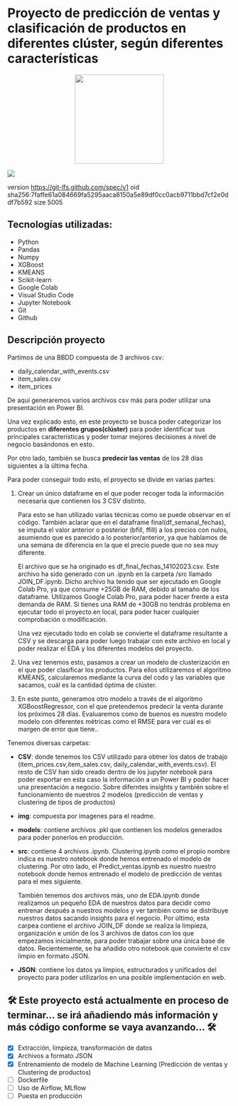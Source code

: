 # Proyecto de predicción de ventas y clasificación de productos en diferentes clúster, según diferentes características


<p align="center">
   <img align="center" width="200" src="https://raw.githubusercontent.com/Sergiochueco-94/DSmarket_cluster_y_prediction/main/img/DsMarket.PNG" />
</p>

 <p align="left">
   <img src="https://img.shields.io/badge/STATUS-EN%20DESAROLLO-green">
</p>

version https://git-lfs.github.com/spec/v1
oid sha256:7faffe61a084669fa5295aaca8150a5e89df0cc0acb9711bbd7cf2e0ddf7b592
size 5005

## Tecnologías utilizadas:

 - Python
 - Pandas
 - Numpy
 - XGBoost
 - KMEANS
 - Scikit-learn
 - Google Colab
 - Visual Studio Code
 - Jupyter Notebook
 - Git
 - Github


## Descripción proyecto

Partimos de una BBDD compuesta de 3 archivos csv:

- daily_calendar_with_events.csv
- item_sales.csv
- item_prices

De aquí generaremos varios archivos csv más para poder utilizar una presentación en Power BI.

Una vez explicado esto, en este proyecto se busca poder categorizar los productos en **diferentes grupos(clúster)** para poder identificar sus principales características y poder tomar mejores decisiones a nivel de negocio basándonos en esto.

Por otro lado, también se busca **predecir las ventas** de los 28 días siguientes a la última fecha.

Para poder conseguir todo esto, el proyecto se divide en varias partes:

1) Crear un único dataframe en el que poder recoger toda la información necesaria que contienen los 3 CSV distinto.

   Para esto se han utilizado varias técnicas como se puede observar en el código.
   También aclarar que en el dataframe final(df_semanal_fechas), se imputa el valor anterior o posterior (bfill, ffill) a los precios con nulos, asumiendo que es parecido a lo posterior/anterior, ya que hablamos de una semana de diferencia en la que el precio puede que no sea muy diferente.

   El archivo que se ha originado es df_final_fechas_14102023.csv. Este archivo ha sido generado con un .ipynb en la carpeta /src llamado JOIN_DF.ipynb. Dicho archivo ha tenido que ser ejecutado en Google Colab Pro, ya que consume +25GB de RAM, debido al tamaño de los  dataframe. Utilizamos Google Colab Pro, para poder hacer frente a esta demanda de RAM. 
   Si tienes una RAM de +30GB no tendrás problema en ejecutar todo el proyecto en local, para poder hacer cualquier comprobación o modificación.
   
   Una vez ejecutado todo en colab se convierte el dataframe resultante a CSV y se descarga para poder luego trabajar con este archivo en local y poder realizar el EDA y los diferentes modelos del proyecto.

2) Una vez tenemos esto, pasamos a crear un modelo de clusterización en el que poder clasificar los productos. Para ellos utilizaremos el algoritmo KMEANS, calcularemos mediante la curva del codo y las variables que sacamos, cuál es la cantidad óptima de clúster.

3) En este punto, generamos otro modelo a través de el algoritmo XGBoostRegressor, con el que pretendemos predecir la venta durante los próximos 28 días. Evaluaremos como de buenos es nuestro modelo modelo con diferentes métricas como el RMSE para ver cuál es el margen de error que tiene..



Tenemos diversas carpetas:

 - **CSV**: donde tenemos los CSV utilizado para obtner los datos de trabajo (item_prices.csv,item_sales.csv, daily_calendar_with_events.csv). El resto de CSV han sido creado dentro de los jupyter notebook para poder exportar en esta caso la información a un Power BI y poder hacer una presentación a negocio. Sobre diferntes insights y también sobre el funcionamiento de nuestros 2 modelos (predicción de ventas y clustering de tipos de productos)

 - **img**: compuesta por imagenes para el readme.

 - **models**: contiene archivos .pkl que contienen los modelos generados para poder ponerlos en producción.

 - **src**:  contiene 4 archivos .ipynb. Clustering.ipynb como el propio nombre indica es nuestro notebook donde hemos entrenado el modelo de clustering. Por otro lado, el Predict_ventas.ipynb es nuestro nuestro notebook donde hemos entrenado el modelo de predicción de ventas para el mes siguiente.

   También tenemos dos archivos más, uno de EDA.ipynb donde realizamos un pequeño EDA de nuestros datos para decidir como entrenar después a nuestros modelos y ver también como se distribuye nuestros datos sacando insights para el negocio.
   Por último, esta carpea contiene el archivo JOIN_DF donde se realiza la limpieza, organización e unión de los 3 archivos de datos con los que empezamos inicialmente, para poder trabajar sobre una única base de datos. Recientemente, se ha añadido otro notebook que convierte el csv limpio en formato JSON.

- **JSON**: contiene los datos ya limpios, estructurados y unificados del proyecto para poder utilizarlos en una posible implementación en web.


## 🛠️ Este proyecto está actualmente en proceso de terminar... se irá añadiendo más información y más código conforme se vaya avanzando... 🛠️

- [x] Extracción, limpieza, transformación de datos
- [x] Archivos a formato JSON
- [x] Entrenamiento de modelo de Machine Learning (Predicción de ventas y Clustering de productos)
- [ ] Dockerfile
- [ ] Uso de Airflow, MLflow
- [ ] Puesta en producción
